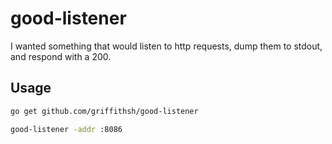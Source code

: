 # good-listener

I wanted something that would listen to http requests, dump them to stdout, and respond with a 200.

## Usage

```bash
go get github.com/griffithsh/good-listener
```

```bash
good-listener -addr :8086
```
